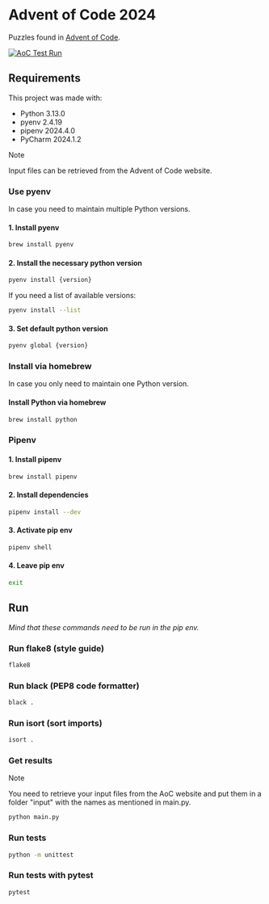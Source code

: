 # Advent of Code 2024

Puzzles found in [Advent of Code](https://adventofcode.com/2024).

[![AoC Test Run](https://github.com/valies/AoC2024/actions/workflows/tests.yml/badge.svg)](https://github.com/valies/AoC2024/actions/workflows/tests.yml)

## Requirements

This project was made with:
- Python 3.13.0
- pyenv 2.4.19
- pipenv 2024.4.0
- PyCharm 2024.1.2

> [!NOTE]  
> Input files can be retrieved from the Advent of Code website.

### Use pyenv
In case you need to maintain multiple Python versions.

#### 1. Install pyenv
```zsh
brew install pyenv
```

#### 2. Install the necessary python version
```zsh
pyenv install {version}
```
If you need a list of available versions:
```zsh
pyenv install --list
```

#### 3. Set default python version
```zsh
pyenv global {version}
```

### Install via homebrew

In case you only need to maintain one Python version.

#### Install Python via homebrew
```zsh
brew install python
```

### Pipenv

#### 1. Install pipenv
```zsh
brew install pipenv
```

#### 2. Install dependencies
```zsh
pipenv install --dev
```

#### 3. Activate pip env
```zsh
pipenv shell
```

#### 4. Leave pip env
```zsh
exit
```

## Run

_Mind that these commands need to be run in the pip env._

### Run flake8 (style guide)
```zsh
flake8
```

### Run black (PEP8 code formatter)
```zsh
black .
```

### Run isort (sort imports)
```zsh
isort .
```

### Get results
> [!NOTE]
> You need to retrieve your input files from the AoC website and put them in a folder "input" with the names as mentioned in main.py.

```zsh
python main.py
```

### Run tests
```zsh
python -m unittest
```

### Run tests with pytest
```zsh
pytest
```